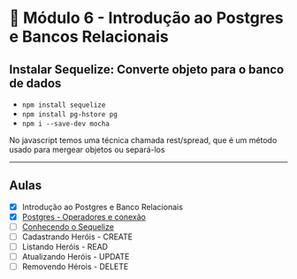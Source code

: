 # 🤯 Módulo 6 - Introdução ao Postgres e Bancos Relacionais

## Instalar Sequelize: Converte objeto para o banco de dados

- `npm install sequelize`
- `npm install pg-hstore pg`
- `npm i --save-dev mocha`

<p>No javascript temos uma técnica chamada rest/spread, que é um método usado para mergear objetos ou separá-los</p>

****

## Aulas

- [x] Introdução ao Postgres e Banco Relacionais
- [x] [Postgres - Operadores e conexão](./operadores-conexao)
- [ ] [Conhecendo o Sequelize](./sequelize)
- [ ] Cadastrando Heróis - CREATE
- [ ] Listando Heróis - READ
- [ ] Atualizando Heróis - UPDATE
- [ ] Removendo Hérois - DELETE
